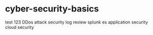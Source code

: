 # cyber-security-basics

test 123
DDos attack 
security log review
splunk es
application security
 cloud security 